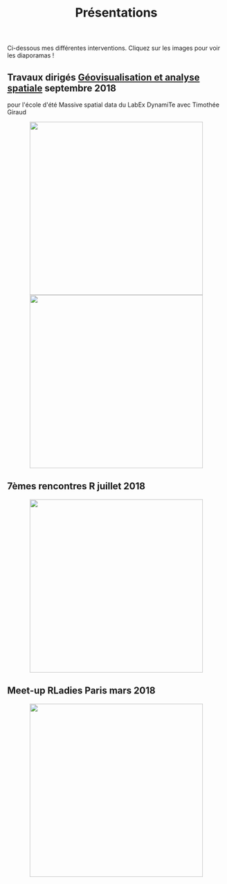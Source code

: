 ﻿---
disable_comments: false
nodateline: true
title: Présentations
---

Ci-dessous mes différentes interventions. Cliquez sur les images pour voir les diaporamas !

## Travaux dirigés [Géovisualisation et analyse spatiale](https://github.com/antuki/Tutorial_Geovisualisation_MassiveSpatialData) septembre 2018
pour l'école d'été Massive spatial data du LabEx DynamiTe avec Timothée Giraud 

<center><a href="https://antuki.github.io/Tutorial_Geovisualisation_MassiveSpatialData/lecture/lecture.html"><img src="https://antuki.github.io/img/Presentation_3a.jpg" width="400"></a></center>
<center><a href="https://antuki.github.io/Tutorial_Geovisualisation_MassiveSpatialData/exercises/exercises.html"><img src="https://antuki.github.io/img/Presentation_3b.jpg" width="400"></a></center>

## 7èmes rencontres R juillet 2018

<center><a href="https://antuki.github.io/slides/180706_RencontresR2018_COGugaison/180706_RencontresR2018_COGugaison.html"><img src="https://antuki.github.io/img/Presentation_2.jpg" width="400"></a></center>

## Meet-up RLadies Paris mars 2018

<center><a href="https://antuki.github.io/slides/180306_RLadies_COGugaison_carto/180306_RLadies_COGugaison_carto.html"><img src="https://antuki.github.io/img/Presentation_1.jpg" width="400"></a></center>
